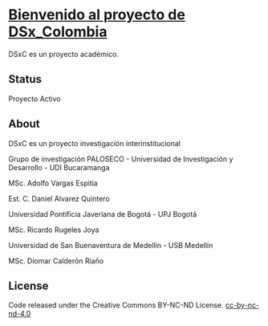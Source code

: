 # [Bienvenido al proyecto de DSx_Colombia](http://dsxc.ga)

DSxC es un proyecto académico.

## Status

Proyecto Activo

## About

DSxC es un proyecto investigación interinstitucional

Grupo de investigación PALOSECO - Universidad de Investigación y Desarrollo - UDI Bucaramanga

  MSc. Adolfo Vargas Espitia

  Est. C. Daniel Alvarez Quintero

Universidad Pontificia Javeriana de Bogotá - UPJ Bogotá

  MSc. Ricardo Rugeles Joya

Universidad de San Buenaventura de Medellín - USB Medellín

  MSc. Diomar Calderón Riaño

##  License

Code released under the Creative Commons BY-NC-ND License. [cc-by-nc-nd-4.0](https://github.com/chdznel/DSx_Colombia/blob/master/LICENSE)
